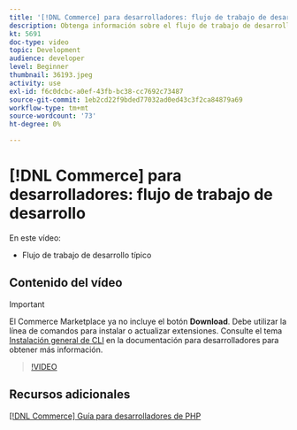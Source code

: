 ```yaml
---
title: '[!DNL Commerce] para desarrolladores: flujo de trabajo de desarrollo'
description: Obtenga información sobre el flujo de trabajo de desarrollo típico de Commerce.
kt: 5691
doc-type: video
topic: Development
audience: developer
level: Beginner
thumbnail: 36193.jpeg
activity: use
exl-id: f6c0dcbc-a0ef-43fb-bc38-cc7692c73487
source-git-commit: 1eb2cd22f9bded77032ad0ed43c3f2ca84879a69
workflow-type: tm+mt
source-wordcount: '73'
ht-degree: 0%

---
```


# [!DNL Commerce] para desarrolladores: flujo de trabajo de desarrollo

En este vídeo:

- Flujo de trabajo de desarrollo típico

## Contenido del vídeo

>[!IMPORTANT]
>
>El Commerce Marketplace ya no incluye el botón **Download**. Debe utilizar la línea de comandos para instalar o actualizar extensiones. Consulte el tema [Instalación general de CLI](https://devdocs.magento.com/extensions/install/) en la documentación para desarrolladores para obtener más información.

>[!VIDEO](https://video.tv.adobe.com/v/36193?quality=12&learn=on)

## Recursos adicionales

[[!DNL Commerce] Guía para desarrolladores de PHP](https://devdocs.magento.com/guides/v2.4/extension-dev-guide/bk-extension-dev-guide.html)
